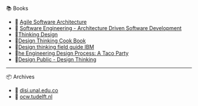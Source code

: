 :books: Books

* :notebook_with_decorative_cover: [Agile Software Architecture](http://disi.unal.edu.co/dacursci/sistemasycomputacion/docs/SWEBOK/ELSEVIER.AGILE.SOFTWARE.ARCHITECTURE.1ST.EDITION.2014.pdf)
* :notebook_with_decorative_cover: [Software Engineering - Architecture Driven Software Development](http://disi.unal.edu.co/dacursci/sistemasycomputacion/docs/SWEBOK/Software%20Engineering%20-%20Architecture-driven%20Software%20Development%20-%202013.pdf)
* :closed_book:[Thinking Design](http://www.arvindguptatoys.com/arvindgupta/thinkingdesign.pdf)
* :closed_book:[Design Thinking Cook Book](http://www.rcsc.gov.bt/wp-content/uploads/2017/07/dt-guide-book-master-copy.pdf)
* :closed_book:[Design thinking field guide IBM](https://www-356.ibm.com/partnerworld/wps/static/watsonbuild/media/IBM%20Design%20Thinking%20Field%20Guide%20Watson%20Build%20v3.5_ac.pdf)
* :movie_camera:[he Engineering Design Process: A Taco Party](https://www.youtube.com/watch?v=MAhpfFt_mWM&feature=youtu.be)
* :closed_book:[Design Public - Design Thinking](http://designpublic.in/book.pdf)
----  

:package: Archives   

* :link: [disi.unal.edu.co](http://disi.unal.edu.co/dacursci/sistemasycomputacion/docs/SWEBOK/)
* :link: [ocw.tudelft.nl](https://ocw.tudelft.nl/wp-content/uploads) 
